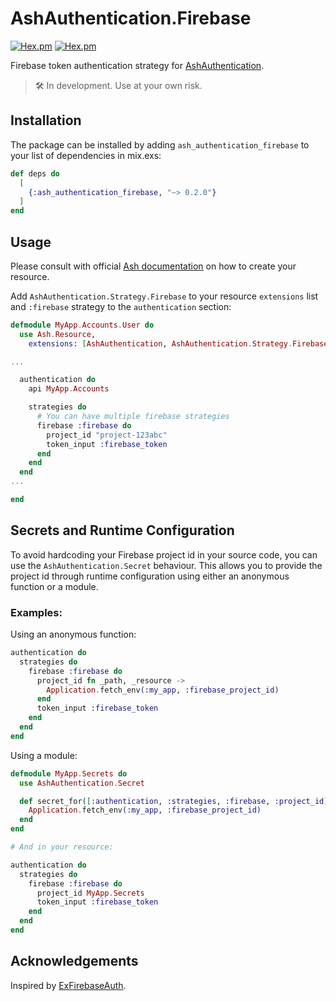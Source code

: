 # AshAuthentication.Firebase

[![Hex.pm](https://img.shields.io/hexpm/v/ash_authentication_firebase.svg?style=flat-square)](https://hex.pm/packages/ash_authentication_firebase)
[![Hex.pm](https://img.shields.io/hexpm/dt/ash_authentication_firebase.svg?style=flat-square)](https://hex.pm/packages/ash_authentication_firebase)

Firebase token authentication strategy for [AshAuthentication](https://github.com/team-alembic/ash_authentication).

> 🛠 In development. Use at your own risk.

## Installation

The package can be installed by adding `ash_authentication_firebase` to your list of dependencies in mix.exs:

```elixir
def deps do
  [
    {:ash_authentication_firebase, "~> 0.2.0"}
  ]
end
```

## Usage

Please consult with official [Ash documentation](https://ash-hq.org/docs/guides/ash_authentication/latest/tutorials/getting-started-with-authentication) on how to create your resource.

Add `AshAuthentication.Strategy.Firebase` to your resource `extensions` list and `:firebase` strategy to the `authentication` section:

```elixir
defmodule MyApp.Accounts.User do
  use Ash.Resource,
    extensions: [AshAuthentication, AshAuthentication.Strategy.Firebase]

...

  authentication do
    api MyApp.Accounts

    strategies do
      # You can have multiple firebase strategies
      firebase :firebase do
        project_id "project-123abc"
        token_input :firebase_token
      end
    end
  end
...

end
```

## Secrets and Runtime Configuration

To avoid hardcoding your Firebase project id in your source code, you can use the `AshAuthentication.Secret` behaviour. This allows you to provide the project id through runtime configuration using either an anonymous function or a module.

### Examples:

Using an anonymous function:

```elixir
authentication do
  strategies do
    firebase :firebase do
      project_id fn _path, _resource ->
        Application.fetch_env(:my_app, :firebase_project_id)
      end
      token_input :firebase_token
    end
  end
end
```

Using a module:

```elixir
defmodule MyApp.Secrets do
  use AshAuthentication.Secret

  def secret_for([:authentication, :strategies, :firebase, :project_id], MyApp.Accounts.User, _opts) do
    Application.fetch_env(:my_app, :firebase_project_id)
  end
end

# And in your resource:

authentication do
  strategies do
    firebase :firebase do
      project_id MyApp.Secrets
      token_input :firebase_token
    end
  end
end
```

## Acknowledgements

Inspired by [ExFirebaseAuth](https://github.com/Nickforall/ExFirebaseAuth).
